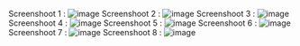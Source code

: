 Screenshoot 1 :
![image](https://github.com/user-attachments/assets/2413db1f-ce5c-4da1-99d9-264ec0a18e7a)
Screenshoot 2 :
![image](https://github.com/user-attachments/assets/8fe79b41-af4e-4fbd-a391-2eb2691475a6)
Screenshoot 3 :
![image](https://github.com/user-attachments/assets/46a3fc6a-7a5c-42ee-8093-6c5965e25484)
Screenshoot 4 :
![image](https://github.com/user-attachments/assets/0bf9bc4d-3640-4c7c-bee7-eca873e977e0)
Screenshoot 5 :
![image](https://github.com/user-attachments/assets/a25c350b-05c2-4b10-a550-9ed982862ba5)
Screenshoot 6 :
![image](https://github.com/user-attachments/assets/a86a74df-ac15-4a3d-8e29-804b9835162d)
Screenshoot 7 :
![image](https://github.com/user-attachments/assets/6d383fed-fc09-44c9-b18b-12899abf26c9)
Screenshoot 8 :
![image](https://github.com/user-attachments/assets/889863fb-a774-4993-ab79-8e6ddda83f81)
